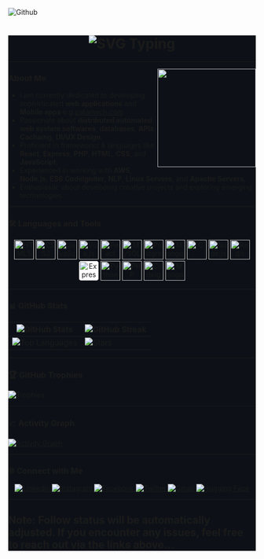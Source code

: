 ![Github](https://i.pinimg.com/736x/81/29/92/812992f44a2cd6e6787b8b61209abf48.jpg)
<div style="background-color: #0d1117;">


<h1 align="center">
  <picture>
    <source media="(prefers-color-scheme: light)" srcset="https://readme-typing-svg.demolab.com?font=Space+Mono&center=true&vCenter=true&size=40&duration=4000&pause=9&color=58a6ff&random=false&width=650&height=55&lines=Hello+There+!;I'm+Godfrey+Matagaro;It's+Nice+To+Meet+You+!">
    <source media="(prefers-color-scheme: dark)" srcset="https://readme-typing-svg.demolab.com?font=Space+Mono&center=true&vCenter=true&size=40&duration=4000&pause=9&color=E6EDF3&random=false&width=650&height=55&lines=Hello+There+!;I'm+Godfrey+Matagaro;It's+Nice+To+Meet+You+!">
    <img alt="SVG Typing" src="https://readme-typing-svg.demolab.com?font=Space+Mono&center=true&vCenter=true&size=40&duration=4000&pause=9&color=36BCF7FF&random=false&width=650&height=55&lines=Hey+There+!;I'm+Godfrey+Matagaro;It's+Nice+To+Meet+You+!">
  </picture>
</h1>



---

<img align="right" height="200" src="https://i.pinimg.com/736x/68/05/df/6805df5c7dce83a617d8a3f6f9a7fd1d.jpg" />

### About Me

- I am currently dedicated to developing sophisticated **web applications** and **Mobile apps** e.g   <a href="https://patamech.com" target="_blank"> patamech.com </a>
- Passionate about **distributed automated web system softwares**, **databases**, **APIs**,  **Cachaing**,  **UI/UX Design**.
- Proficient in frameworks &  languages like **React**, **Express**, **PHP**, **HTML**, **CSS**, and **JavaScript**.
- Experienced in working with **AWS**, **Node.js**, **ES6** **CodeIgniter**, **NLP**, **Linux Servers**, and **Apache Servers**,.
- Enthusiastic about developing creative projects and exploring emerging technologies.

---

### 🛠 Languages and Tools
<div align="center">
  <img src="https://cdn.jsdelivr.net/gh/devicons/devicon/icons/html5/html5-original.svg" height="40" alt="HTML5" />
  <img src="https://cdn.jsdelivr.net/gh/devicons/devicon/icons/css3/css3-original.svg" height="40" alt="CSS3" />
  <img src="https://cdn.jsdelivr.net/gh/devicons/devicon/icons/javascript/javascript-original.svg" height="40" alt="JavaScript" />
  <img src="https://cdn.jsdelivr.net/gh/devicons/devicon/icons/vuejs/vuejs-original.svg" height="40" alt="Vue.js" />
  <img src="https://cdn.jsdelivr.net/gh/devicons/devicon/icons/react/react-original.svg" height="40" alt="React" />
  <img src="https://cdn.jsdelivr.net/gh/devicons/devicon/icons/mysql/mysql-original.svg" height="40" alt="MySQL" />
  <img src="https://cdn.jsdelivr.net/gh/devicons/devicon/icons/postgresql/postgresql-original.svg" height="40" alt="PostgreSQL" />
  <img src="https://cdn.jsdelivr.net/gh/devicons/devicon/icons/mongodb/mongodb-original.svg" height="40" alt="MongoDB" />
  <img src="https://cdn.jsdelivr.net/gh/devicons/devicon/icons/c/c-original.svg" height="40" alt="C" />
  <img src="https://cdn.jsdelivr.net/gh/devicons/devicon/icons/nodejs/nodejs-original.svg" height="40" alt="Node.js" />
  <img src="https://cdn.jsdelivr.net/gh/devicons/devicon/icons/redis/redis-original.svg" height="40" alt="Redis" />
  <img src="https://cdn.jsdelivr.net/gh/devicons/devicon/icons/express/express-original.svg" height="40" style="background:white; border-radius: 5px;" alt="Express" />
  <img src="https://cdn.jsdelivr.net/gh/devicons/devicon/icons/python/python-original.svg" height="40" alt="Python" />
  <img src="https://cdn.jsdelivr.net/gh/devicons/devicon/icons/php/php-original.svg" height="40" alt="PHP" />
  <img src="https://cdn.jsdelivr.net/gh/devicons/devicon/icons/codeigniter/codeigniter-plain.svg" height="40" alt="CodeIgniter" />
  <img src="https://cdn.jsdelivr.net/gh/devicons/devicon/icons/mongoose/mongoose-original.svg" height="40" alt="Mongoose" />
</div>




---

### 📊 GitHub Stats
| ![GitHub Stats](https://github-readme-stats.vercel.app/api?username=godyracks&show_icons=true&theme=radical) | ![GitHub Streak](https://github-readme-streak-stats.herokuapp.com/?user=godyracks&theme=radical) |
| --- | --- |
| ![Top Languages](https://github-readme-stats.vercel.app/api/top-langs/?username=godyracks&langs_count=8&theme=radical&layout=compact) | ![Stars](http://github-profile-summary-cards.vercel.app/api/cards/productive-time?username=godyracks&theme=radical&utcOffset=5.45) |

---

### 🏆 GitHub Trophies
![Trophies](https://github-profile-trophy.vercel.app/?username=godyracks&theme=radical&no-frame=false&no-bg=true&margin-w=5)

---

### 📈 Activity Graph
[![Activity Graph](https://github-readme-activity-graph.vercel.app/graph?username=godyracks&bg_color=0D1117&color=7F3FBF&line=7F3FBF&point=7F3FBF&area_color=FFFFFF&title_color=FFFFFF&area=true&border_color=7F3FBF)](https://github.com/godyracks)

---

### 🌐 Connect with Me
<div align="center">
  <a href="https://www.linkedin.com/in/godfrey-matagaro/" target="_blank">
    <img src="https://img.shields.io/badge/LinkedIn-0077B5?style=for-the-badge&logo=linkedin&logoColor=white" alt="LinkedIn">
  </a>
  <a href="https://www.instagram.com/godyracks/" target="_blank">
    <img src="https://img.shields.io/badge/Instagram-E4405F?style=for-the-badge&logo=instagram&logoColor=white" alt="Instagram">
  </a>
  <a href="https://www.facebook.com/godyracks" target="_blank">
    <img src="https://img.shields.io/badge/Facebook-1877F2?style=for-the-badge&logo=facebook&logoColor=white" alt="Facebook">
  </a>
  <a href="https://twitter.com/godyracks/" target="_blank">
    <img src="https://img.shields.io/badge/Twitter-1DA1F2?style=for-the-badge&logo=twitter&logoColor=white" alt="Twitter">
  </a>
  <a href="mailto:godyracks@gmail.com" target="_blank">
    <img src="https://img.shields.io/badge/Gmail-D14836?style=for-the-badge&logo=gmail&logoColor=white" alt="Gmail">
  </a>
  <a href="https://tiktok.com/@gody.racks" target="_blank">
    <img src="https://img.shields.io/badge/Tiktok-blue?style=for-the-badge&logo=Tiktok" alt="Hugging Face">
  </a>
</div>

---

Note: Follow status will be automatically adjusted. If you encounter any issues, feel free to reach out via the links above...
---

